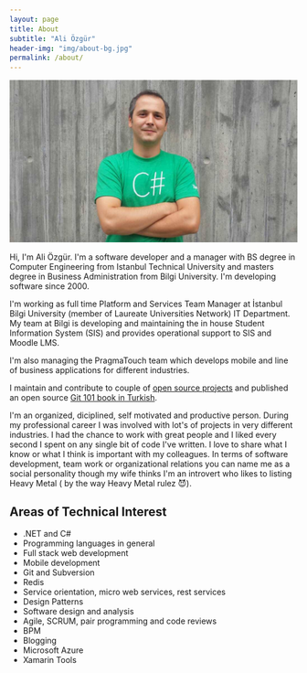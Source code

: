```yaml
---
layout: page
title: About
subtitle: "Ali Özgür"
header-img: "img/about-bg.jpg"
permalink: /about/
---
```

![love_csharp.jpg](/media/love_csharp.jpg)

Hi, I'm Ali Özgür. I'm a software developer and a manager with BS degree in Computer Engineering from Istanbul Technical University and masters degree in Business Administration from Bilgi University. I'm developing software since 2000.

I'm working as full time Platform and Services Team Manager at İstanbul Bilgi University (member of Laureate Universities Network) IT Department. My team at Bilgi is developing and maintaining the in house Student Information System (SIS) and provides operational support to SIS and Moodle LMS. 
	
I'm also managing the PragmaTouch team which develops mobile and line of business applications for different industries.

I maintain and contribute to couple of [open source projects](https://github.com/aliozgur) and published an open source [Git 101 book in Turkish](https://www.gitbook.com/book/aliozgur/git101/details).

I'm an organized, diciplined, self motivated and productive person. During my professional career I was involved with lot's of projects in very different industries. I had the chance to work with great people and I liked every second I spent on any single bit of code I've written. I love to share what I know or what I think is important with my colleagues. In terms of software development, team work or organizational relations you can name me as a social personality though my wife thinks I'm an introvert who likes to listing Heavy Metal ( by the way Heavy Metal rulez :smiling_imp:).


## Areas of Technical Interest

* .NET and C#
* Programming languages in general
* Full stack web development 
* Mobile development
* Git and Subversion
* Redis
* Service orientation, micro web services, rest services
* Design Patterns
* Software design and analysis
* Agile, SCRUM, pair programming and code reviews
* BPM
* Blogging
* Microsoft Azure
* Xamarin Tools

